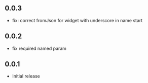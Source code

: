 ## 0.0.3

* fix: correct fromJson for widget with underscore in name start

## 0.0.2

* fix required named param
## 0.0.1

* Initial release
